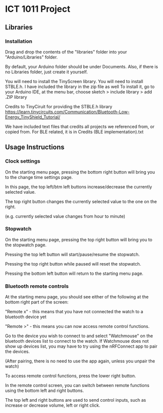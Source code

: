 # ICT 1011 Project

## Libraries 

### Installation

Drag and drop the contents of the "libraries" folder into your "Arduino/Libraries" folder.

By default, your Arduino folder should be under Documents. Also, if there is no Libraries folder, just create it yourself.

You will need to install the TinyScreen library.
You will need to install STBLE.h. I have included the library in the zip file as well
To install it, go to your Arduino IDE, at the menu bar, choose sketch > include library > add .ZIP library

Credits to TinyCiruit for providing the STBLE.h library
https://learn.tinycircuits.com/Communication/Bluetooth-Low-Energy_TinyShield_Tutorial/

We have included text files that credits all projects we referenced from, or copied from.
For BLE related, it is in Credits (BLE implementation).txt

## Usage Instructions

### Clock settings

On the starting menu page,
pressing the bottom right button will bring you to the change time settings page.

In this page, the top left/btm left buttons increase/decrease the currently selected value.

The top right button changes the currently selected value to the one on the right.

(e.g. currently selected value changes from hour to minute)

### Stopwatch

On the starting menu page, pressing the top right button will bring you to the stopwatch page.

Pressing the top left button will start/pause/resume the stopwatch.

Pressing the top right button while paused will reset the stopwatch.

Pressing the bottom left button will return to the starting menu page.

### Bluetooth remote controls

At the starting menu page, you should see either of the following at the bottom right part of the screen:

"Remote x" - this means that you have not connected the watch to a bluetooth device yet

"Remote >" - this means you can now access remote control functions.

Go to the device you wish to connect to and select "Watchmouse" on the bluetooth devices list to connect to the watch. If Watchmouse does not show up devices list, you may have to try using the nRFConnect app to pair the devices. 

(After pairing, there is no need to use the app again, unless you unpair the watch)

To access remote control functions, press the lower right button. 

In the remote control screen, you can switch between remote functions using the bottom left and right buttons.

The top left and right buttons are used to send control inputs, such as increase or decrease volume, left or right click.